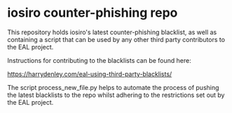 # iosiro counter-phishing repo
This repository holds iosiro's latest counter-phishing blacklist, as well as
containing a script that can be used by any other third party contributors to
the EAL project.

Instructions for contributing to the blacklists can be found here:

https://harrydenley.com/eal-using-third-party-blacklists/

The script process_new_file.py helps to automate the process of pushing the latest blacklists
to the repo whilst adhering to the restrictions set out by the EAL project.
